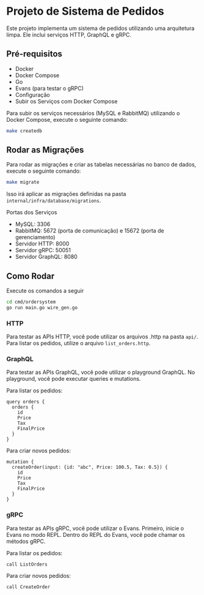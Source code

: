 # Projeto de Sistema de Pedidos

Este projeto implementa um sistema de pedidos utilizando uma arquitetura limpa. Ele inclui serviços HTTP, GraphQL e gRPC.

## Pré-requisitos
- Docker
- Docker Compose
- Go
- Evans (para testar o gRPC)
- Configuração
- Subir os Serviços com Docker Compose

Para subir os serviços necessários (MySQL e RabbitMQ) utilizando o Docker Compose, execute o seguinte comando:


```sh
make createdb
```

## Rodar as Migrações

Para rodar as migrações e criar as tabelas necessárias no banco de dados, execute o seguinte comando:

```sh
make migrate
```

Isso irá aplicar as migrações definidas na pasta `internal/infra/database/migrations`.

Portas dos Serviços
- MySQL: 3306
- RabbitMQ: 5672 (porta de comunicação) e 15672 (porta de gerenciamento)
- Servidor HTTP: 8000
- Servidor gRPC: 50051
- Servidor GraphQL: 8080


## Como Rodar

Execute os comandos a seguir

```sh
cd cmd/ordersystem
go run main.go wire_gen.go
```

### HTTP
Para testar as APIs HTTP, você pode utilizar os arquivos .http na pasta `api/`. Para listar os pedidos, utilize o arquivo `list_orders.http`.

### GraphQL
Para testar as APIs GraphQL, você pode utilizar o playground GraphQL. No playground, você pode executar queries e mutations. 

Para listar os pedidos:

```
query orders {
  orders {
    id
    Price
    Tax
    FinalPrice
  }
}
```

Para criar novos pedidos:

```
mutation {
  createOrder(input: {id: "abc", Price: 100.5, Tax: 0.5}) {
    id
    Price
    Tax
    FinalPrice
  }
}
```

### gRPC
Para testar as APIs gRPC, você pode utilizar o Evans. Primeiro, inicie o Evans no modo REPL. Dentro do REPL do Evans, você pode chamar os métodos gRPC. 

Para listar os pedidos:

```
call ListOrders
```

Para criar novos pedidos:

```
call CreateOrder
```